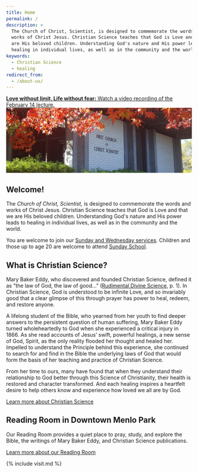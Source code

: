 ```yaml
---
title: Home
permalink: /
description: >
  The Church of Christ, Scientist, is designed to commemorate the words and
  works of Christ Jesus. Christian Science teaches that God is Love and that we
  are His beloved children. Understanding God's nature and His power leads to
  healing in individual lives, as well as in the community and the world.
keywords:
  - Christian Science
  - healing
redirect_from:
  - /about-us/
---
```


<aside class="regular-banner">
  <a href="{% link pages/lecture2021.md %}">
    <strong>Love without limit, Life without fear:</strong>
    Watch a
    <span style="text-decoration: underline">video recording</span>
    of the February 14 lecture.
  </a>
</aside>

<img alt="" src="/media/church-front.jpg" class="home-image">

<div class="content-and-sidebar">

<section markdown="1">

# Welcome!

The *Church of Christ, Scientist,* is designed to commemorate the words and
works of Christ Jesus. Christian Science teaches that God is Love and that we
are His beloved children. Understanding God's nature and His power leads to
healing in individual lives, as well as in the community and the world.

You are welcome to join our <a href="{% link pages/services.md %}">Sunday and
Wednesday services</a>. Children and those up to age 20 are welcome to attend
<a href="{% link pages/services.md %}">Sunday School</a>.

# What is Christian Science?

Mary Baker Eddy, who discovered and founded Christian Science, defined it as
"the law of God, the law of good..." (<a href="https://mbeinstitute.org/Prose_Works/Rudimental_Divine_Science.html" rel="external" target="_blank">Rudimental Divine Science</a>, p. 1). In
Christian Science, God is understood to be infinite Love, and so invariably good
that a clear glimpse of this through prayer has power to heal, redeem, and
restore anyone.

A lifelong student of the Bible, who yearned from her youth to find deeper
answers to the persistent question of human suffering, Mary Baker Eddy turned
wholeheartedly to God when she experienced a critical injury in 1866. As she
read accounts of Jesus’ swift, powerful healings, a new sense of God, Spirit, as
the only reality flooded her thought and healed her. Impelled to understand the
Principle behind this experience, she continued to search for and find in the
Bible the underlying laws of God that would form the basis of her teaching and
practice of Christian Science.

From her time to ours, many have found that when they understand their
relationship to God better through this Science of Christianity, their health is
restored and character transformed. And each healing inspires a heartfelt desire
to help others know and experience how loved we all are by God.

<a class="button" href="https://www.christianscience.com/what-is-christian-science" rel="external" target="_blank">Learn more about Christian Science</a>

# Reading Room in Downtown Menlo Park

Our Reading Room provides a quiet place to pray, study, and explore the Bible,
the writings of Mary Baker Eddy, and Christian Science publications.

<a class="button" href="{% link pages/reading-room.md %}">Learn more about our Reading Room</a>

</section>

<aside class="right" markdown="1">
{% include visit.md %}
</aside>

</div>
